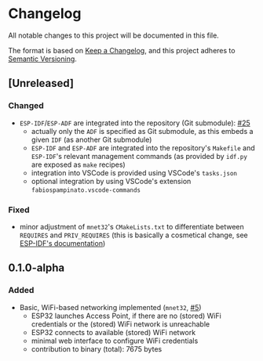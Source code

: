 # Changelog

All notable changes to this project will be documented in this file.

The format is based on [Keep a Changelog](https://keepachangelog.com/en/1.0.0/),
and this project adheres to [Semantic Versioning](https://semver.org/spec/v2.0.0.html).

## [Unreleased]

### Changed

- ``ESP-IDF``/``ESP-ADF`` are integrated into the repository (Git submodule): [#25](https://github.com/Mischback/krachkiste_esp32/issues/25)
  - actually only the ``ADF`` is specified as Git submodule, as this embeds a
    given ``IDF`` (as another Git submodule)
  - ``ESP-IDF`` and ``ESP-ADF`` are integrated into the repository's
    ``Makefile`` and ``ESP-IDF``'s relevant management commands (as provided by
    ``idf.py`` are exposed as ``make`` recipes)
  - integration into VSCode is provided using VSCode's ``tasks.json``
  - optional integration by using VSCode's extension ``fabiospampinato.vscode-commands``

### Fixed

- minor adjustment of ``mnet32``'s ``CMakeLists.txt`` to differentiate between
  ``REQUIRES`` and ``PRIV_REQUIRES`` (this is basically a cosmetical change, see
  [ESP-IDF's documentation](https://docs.espressif.com/projects/esp-idf/en/latest/esp32/api-guides/build-system.html#common-component-requirements))



## 0.1.0-alpha

### Added

- Basic, WiFi-based networking implemented (``mnet32``, [#5](https://github.com/Mischback/krachkiste_esp32/issues/5))
  - ESP32 launches Access Point, if there are no (stored) WiFi credentials or
    the (stored) WiFi network is unreachable
  - ESP32 connects to available (stored) WiFi network
  - minimal web interface to configure WiFi credentials
  - contribution to binary (total): 7675 bytes

<!--
### Added
### Changed
### Deprecated
### Removed
### Fixed
### Security
-->
